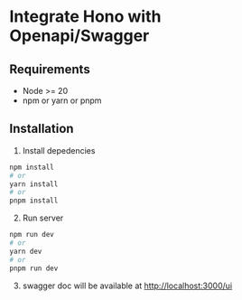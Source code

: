 # Integrate Hono with Openapi/Swagger

## Requirements
- Node >= 20
- npm or yarn or pnpm

## Installation
1. Install depedencies
```bash
npm install
# or 
yarn install
# or
pnpm install
```

2. Run server
```bash
npm run dev
# or 
yarn dev
# or
pnpm run dev
```

3. swagger doc will be available at [http://localhost:3000/ui](http://localhost:3000/ui)
